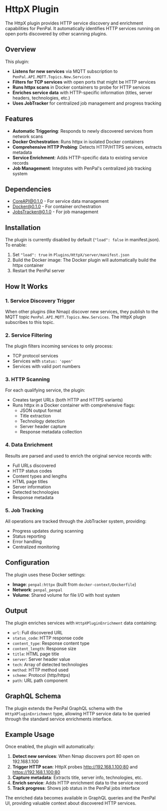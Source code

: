 # HttpX Plugin

The HttpX plugin provides HTTP service discovery and enrichment capabilities for PenPal. It automatically identifies HTTP services running on open ports discovered by other scanning plugins.

## Overview

This plugin:

- **Listens for new services** via MQTT subscription to `PenPal.API.MQTT.Topics.New.Services`
- **Filters for TCP services** with open ports that might be HTTP services
- **Runs httpx scans** in Docker containers to probe for HTTP services
- **Enriches service data** with HTTP-specific information (titles, server headers, technologies, etc.)
- **Uses JobTracker** for centralized job management and progress tracking

## Features

- **Automatic Triggering**: Responds to newly discovered services from network scans
- **Docker Orchestration**: Runs httpx in isolated Docker containers
- **Comprehensive HTTP Probing**: Detects HTTP/HTTPS services, extracts metadata
- **Service Enrichment**: Adds HTTP-specific data to existing service records
- **Job Management**: Integrates with PenPal's centralized job tracking system

## Dependencies

- CoreAPI@0.1.0 - For service data management
- Docker@0.1.0 - For container orchestration
- JobsTracker@0.1.0 - For job management

## Installation

The plugin is currently disabled by default (`"load": false` in manifest.json). To enable:

1. Set `"load": true` in `Plugins/HttpX/server/manifest.json`
2. Build the Docker image: The Docker plugin will automatically build the httpx container
3. Restart the PenPal server

## How It Works

### 1. Service Discovery Trigger

When other plugins (like Nmap) discover new services, they publish to the MQTT topic `PenPal.API.MQTT.Topics.New.Services`. The HttpX plugin subscribes to this topic.

### 2. Service Filtering

The plugin filters incoming services to only process:

- TCP protocol services
- Services with `status: 'open'`
- Services with valid port numbers

### 3. HTTP Scanning

For each qualifying service, the plugin:

- Creates target URLs (both HTTP and HTTPS variants)
- Runs httpx in a Docker container with comprehensive flags:
  - JSON output format
  - Title extraction
  - Technology detection
  - Server header capture
  - Response metadata collection

### 4. Data Enrichment

Results are parsed and used to enrich the original service records with:

- Full URLs discovered
- HTTP status codes
- Content types and lengths
- HTML page titles
- Server information
- Detected technologies
- Response metadata

### 5. Job Tracking

All operations are tracked through the JobTracker system, providing:

- Progress updates during scanning
- Status reporting
- Error handling
- Centralized monitoring

## Configuration

The plugin uses these Docker settings:

- **Image**: `penpal:httpx` (built from `docker-context/Dockerfile`)
- **Network**: `penpal_penpal`
- **Volume**: Shared volume for file I/O with host system

## Output

The plugin enriches services with `HttpXPluginEnrichment` data containing:

- `url`: Full discovered URL
- `status_code`: HTTP response code
- `content_type`: Response content type
- `content_length`: Response size
- `title`: HTML page title
- `server`: Server header value
- `tech`: Array of detected technologies
- `method`: HTTP method used
- `scheme`: Protocol (http/https)
- `path`: URL path component

## GraphQL Schema

The plugin extends the PenPal GraphQL schema with the `HttpXPluginEnrichment` type, allowing HTTP service data to be queried through the standard service enrichments interface.

## Example Usage

Once enabled, the plugin will automatically:

1. **Detect new services**: When Nmap discovers port 80 open on 192.168.1.100
2. **Trigger HTTP scan**: HttpX probes http://192.168.1.100:80 and https://192.168.1.100:80
3. **Capture metadata**: Extracts title, server info, technologies, etc.
4. **Enrich service**: Adds HTTP enrichment data to the service record
5. **Track progress**: Shows job status in the PenPal jobs interface

The enriched data becomes available in GraphQL queries and the PenPal UI, providing valuable context about discovered HTTP services.
